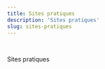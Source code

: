 ```yaml
---
title: Sites pratiques
description: 'Sites pratiques'
slug: sites-pratiques
---
```


<br/>

Sites pratiques
